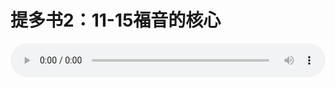 # 提多书2：11-15福音的核心

<audio style="width: 100%;" preload="false" controls controlslist="nodownload"><source src="//cdn.wechat.edu.pl/audio/mp3/old/12224.mp3" type="audio/mpeg">Your browser does not support the audio element.</audio>


